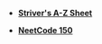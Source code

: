 - **[Striver's A-Z Sheet](https://takeuforward.org/strivers-a2z-dsa-course/strivers-a2z-dsa-course-sheet-2/)**
* **[NeetCode 150](https://neetcode.io/practice)**

  
